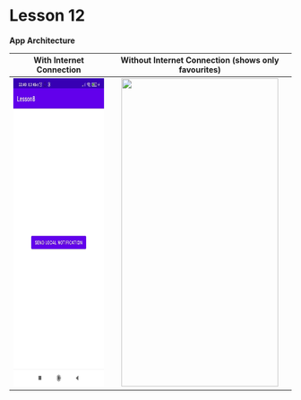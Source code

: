 # Lesson 12

**App Architecture**

With Internet Connection | Without Internet Connection (shows only favourites)
:-------------------:|:------------:
<img src="1.jpg" width="280" height="550"> | <img src="2.jpg" width="280" height="550">